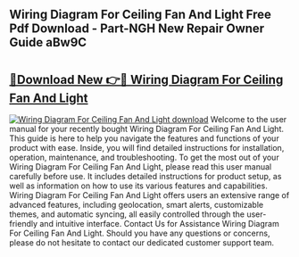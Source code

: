 ## Wiring Diagram For Ceiling Fan And Light Free Pdf Download - Part-NGH New Repair Owner Guide aBw9C

# <h2><a href="http://dfqzmmb.blite.top/?on=Wiring+Diagram+For+Ceiling+Fan+And+Light">🔗Download New 👉🔴 Wiring Diagram For Ceiling Fan And Light</a></h2>

[![Wiring Diagram For Ceiling Fan And Light download](https://i.imgur.com/lujVjoI.png)](http://dfqzmmb.blite.top/?on=Wiring+Diagram+For+Ceiling+Fan+And+Light)
Welcome to the user manual for your recently bought Wiring Diagram For Ceiling Fan And Light. This guide is here to help you navigate the features and functions of your product with ease. Inside, you will find detailed instructions for installation, operation, maintenance, and troubleshooting. To get the most out of your Wiring Diagram For Ceiling Fan And Light, please read this user manual carefully before use. It includes detailed instructions for product setup, as well as information on how to use its various features and capabilities. Wiring Diagram For Ceiling Fan And Light offers users an extensive range of advanced features, including geolocation, smart alerts, customizable themes, and automatic syncing, all easily controlled through the user-friendly and intuitive interface. Contact Us for Assistance Wiring Diagram For Ceiling Fan And Light. Should you have any questions or concerns, please do not hesitate to contact our dedicated customer support team.
